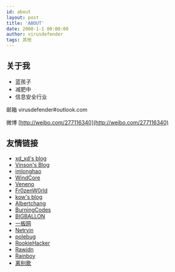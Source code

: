```yaml
---
id: about
layout: post
title: 'ABOUT'
date: 2000-1-1 00:00:00
author: virusdefender
tags: 其他
---
```

## 关于我

 - 蓝孩子
 - 减肥中
 - 信息安全行业

邮箱 virusdefender#outlook.com

微博 [http://weibo.com/277116340](http://weibo.com/277116340)


## 友情链接

 - [xd_xd's blog](http://stayliv3.github.io/)
 - [Vinson's Blog](http://www.pwfee.com/)
 - [imlonghao](https://imlonghao.com/)
 - [WindCore](https://wind.moe)
 - [Veneno](http://www.venenof.com)
 - [Fr0zenW0rld](https://bismarck.moe/)
 - [kow's blog](http://blog.ikow.cn/)
 - [Albertchang](http://blog.albertchang.cn/)
 - [BurningCodes](http://burningcodes.net/)
 - [BIGBALLON](http://bigballon.github.io/)
 - [一板网](http://www.yiboard.com)
 - [Netrvin](https://131.re/)
 - [polebug](https://polebug.github.io/)
 - [RookieHacker](http://blog.rookiehacker.org/)
 - [Rawidn](https://rawidn.com/)
 - [Rainboy](http://blog.rainboy.cc/)
 - [离别歌](https://www.leavesongs.com/)
